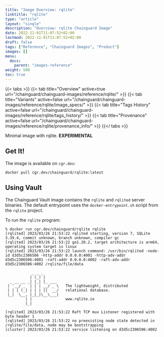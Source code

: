 ```yaml
---
title: "Image Overview: rqlite"
linktitle: "rqlite"
type: "article"
layout: "single"
description: "Overview: rqlite Chainguard Image"
date: 2022-11-01T11:07:52+02:00
lastmod: 2022-11-01T11:07:52+02:00
draft: false
tags: ["Reference", "Chainguard Images", "Product"]
images: []
menu:
  docs:
    parent: "images-reference"
weight: 500
toc: true
---
```


{{< tabs >}}
{{< tab title="Overview" active=true url="/chainguard/chainguard-images/reference/rqlite/" >}}
{{< tab title="Variants" active=false url="/chainguard/chainguard-images/reference/rqlite/image_specs/" >}}
{{< tab title="Tags History" active=false url="/chainguard/chainguard-images/reference/rqlite/tags_history/" >}}
{{< tab title="Provenance" active=false url="/chainguard/chainguard-images/reference/rqlite/provenance_info/" >}}
{{</ tabs >}}



<!--overview:start-->
Minimal image with rqlite. **EXPERIMENTAL**
<!--overview:end-->

<!--getting:start-->
## Get It!
The image is available on `cgr.dev`:

```
docker pull cgr.dev/chainguard/rqlite:latest
```
<!--getting:end-->

<!--body:start-->
## Using Vault

The Chainguard Vault image contains the `rqlite` and `rqlited` server binaries.
The default entrypoint uses the `docker-entrypoint.sh` script from the `rqlite` project.


To run the `rqlite` program:

```shell
% docker run cgr.dev/chainguard/rqlite rqlite
[rqlited] 2023/03/26 21:53:22 rqlited starting, version 7, SQLite 3.39.4, commit unknown, branch unknown, compiler gc
[rqlited] 2023/03/26 21:53:22 go1.20.2, target architecture is arm64, operating system target is linux
[rqlited] 2023/03/26 21:53:22 launch command: /usr/bin/rqlited -node-id d3d5c2306506 -http-addr 0.0.0.0:4001 -http-adv-addr d3d5c2306506:4001 -raft-addr 0.0.0.0:4002 -raft-adv-addr d3d5c2306506:4002 /rqlite/file/data

            _ _ _
           | (_) |
  _ __ __ _| |_| |_ ___
 | '__/ _  | | | __/ _ \   The lightweight, distributed
 | | | (_| | | | ||  __/   relational database.
 |_|  \__, |_|_|\__\___|
         | |               www.rqlite.io
         |_|

[rqlited] 2023/03/26 21:53:22 Raft TCP mux Listener registered with byte header 1
[rqlited] 2023/03/26 21:53:22 no preexisting node state detected in /rqlite/file/data, node may be bootstrapping
[cluster] 2023/03/26 21:53:22 service listening on d3d5c2306506:4002
```
<!--body:end-->

